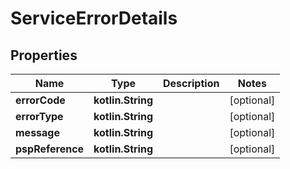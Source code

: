 
# ServiceErrorDetails

## Properties
Name | Type | Description | Notes
------------ | ------------- | ------------- | -------------
**errorCode** | **kotlin.String** |  |  [optional]
**errorType** | **kotlin.String** |  |  [optional]
**message** | **kotlin.String** |  |  [optional]
**pspReference** | **kotlin.String** |  |  [optional]



